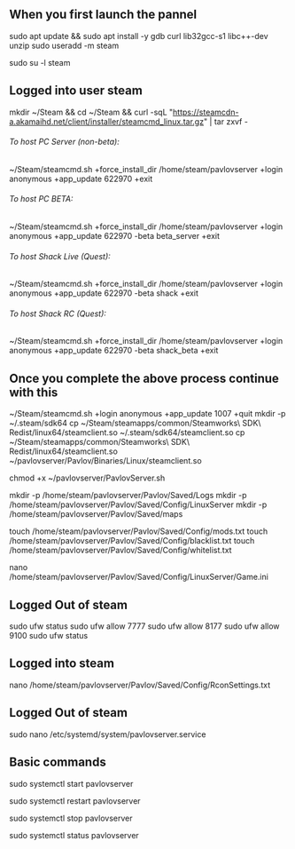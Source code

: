 ## When you first launch the pannel
sudo apt update && sudo apt install -y gdb curl lib32gcc-s1 libc++-dev unzip
sudo useradd -m steam

sudo su -l steam

## Logged into user steam

mkdir ~/Steam && cd ~/Steam && curl -sqL "https://steamcdn-a.akamaihd.net/client/installer/steamcmd_linux.tar.gz" | tar zxvf -

###### To host PC Server (non-beta):

~/Steam/steamcmd.sh +force_install_dir /home/steam/pavlovserver +login anonymous +app_update 622970 +exit

###### To host PC BETA:

~/Steam/steamcmd.sh +force_install_dir /home/steam/pavlovserver +login anonymous +app_update 622970 -beta beta_server +exit

###### To host Shack Live (Quest):

~/Steam/steamcmd.sh +force_install_dir /home/steam/pavlovserver +login anonymous +app_update 622970 -beta shack +exit

###### To host Shack RC (Quest):
~/Steam/steamcmd.sh +force_install_dir /home/steam/pavlovserver +login anonymous +app_update 622970 -beta shack_beta +exit

## Once you complete the above process continue with this
~/Steam/steamcmd.sh +login anonymous +app_update 1007 +quit
mkdir -p ~/.steam/sdk64
cp ~/Steam/steamapps/common/Steamworks\ SDK\ Redist/linux64/steamclient.so ~/.steam/sdk64/steamclient.so
cp ~/Steam/steamapps/common/Steamworks\ SDK\ Redist/linux64/steamclient.so ~/pavlovserver/Pavlov/Binaries/Linux/steamclient.so

chmod +x ~/pavlovserver/PavlovServer.sh

mkdir -p /home/steam/pavlovserver/Pavlov/Saved/Logs
mkdir -p /home/steam/pavlovserver/Pavlov/Saved/Config/LinuxServer
mkdir -p /home/steam/pavlovserver/Pavlov/Saved/maps

touch /home/steam/pavlovserver/Pavlov/Saved/Config/mods.txt
touch /home/steam/pavlovserver/Pavlov/Saved/Config/blacklist.txt
touch /home/steam/pavlovserver/Pavlov/Saved/Config/whitelist.txt

nano /home/steam/pavlovserver/Pavlov/Saved/Config/LinuxServer/Game.ini

## Logged Out of steam
sudo ufw status
sudo ufw allow 7777
sudo ufw allow 8177
sudo ufw allow 9100
sudo ufw status

## Logged into steam

nano /home/steam/pavlovserver/Pavlov/Saved/Config/RconSettings.txt

## Logged Out of steam


sudo nano /etc/systemd/system/pavlovserver.service
## Basic commands
 
sudo systemctl start pavlovserver

sudo systemctl restart pavlovserver

sudo systemctl stop pavlovserver

sudo systemctl status pavlovserver
